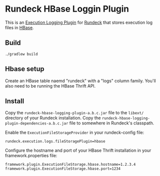 # Rundeck HBase Loggin Plugin

This is an [Execution Logging Plugin](http://rundeck.org/docs/developer/logging-plugin.html#executionfilestorage) for [Rundeck](http://rundeck.org) that stores execution log files in [HBase](http://hbase.apache.org).

## Build
  
```
./gradlew build
```

## Hbase setup

Create an HBase table naemd "rundeck" with a "logs" column family. You'll also
need to be running the HBase Thrift API.

## Install

Copy the `rundeck-hbase-logging-plugin-a.b.c.jar` file to the `libext/`
directory of your Rundeck installation. Copy the
`rundeck-hbase-logging-plugin-dependencies-a.b.c.jar` file to somewhere in
Rundeck's classpath.

Enable the `ExecutionFileStorageProvider` in your rundeck-config file:

```
rundeck.execution.logs.fileStoragePlugin=hbase
```

Configure the hostname and port of your HBase Thrift installation in your
framework.properties file:

```
framework.plugin.ExecutionFileStorage.hbase.hostname=1.2.3.4
framework.plugin.ExecutionFileStorage.hbase.port=1234
```


